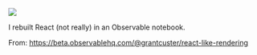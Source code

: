 ![](https://db-feed.s3.amazonaws.com/legacy/Screen_Shot_2018_08_28_at_11_04_41_PM-1535511987623.png)

I rebuilt React (not really) in an Observable notebook.

From: https://beta.observablehq.com/@grantcuster/react-like-rendering